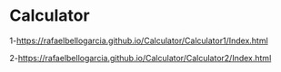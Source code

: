 # Calculator

1-https://rafaelbellogarcia.github.io/Calculator/Calculator1/Index.html

2-https://rafaelbellogarcia.github.io/Calculator/Calculator2/Index.html
